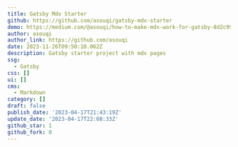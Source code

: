 ```yaml
---
title: Gatsby Mdx Starter
github: https://github.com/asouqi/gatsby-mdx-starter
demo: https://medium.com/@asouqi/how-to-make-mdx-work-for-gatsby-8d2c99ca4541
author: asouqi
author_link: https://github.com/asouqi
date: 2023-11-26T09:50:10.062Z
description: Gatsby starter project with mdx pages
ssg:
  - Gatsby
css: []
ui: []
cms:
  - Markdown
category: []
draft: false
publish_date: '2023-04-17T21:43:19Z'
update_date: '2023-04-17T22:08:33Z'
github_star: 1
github_fork: 0
---
```


